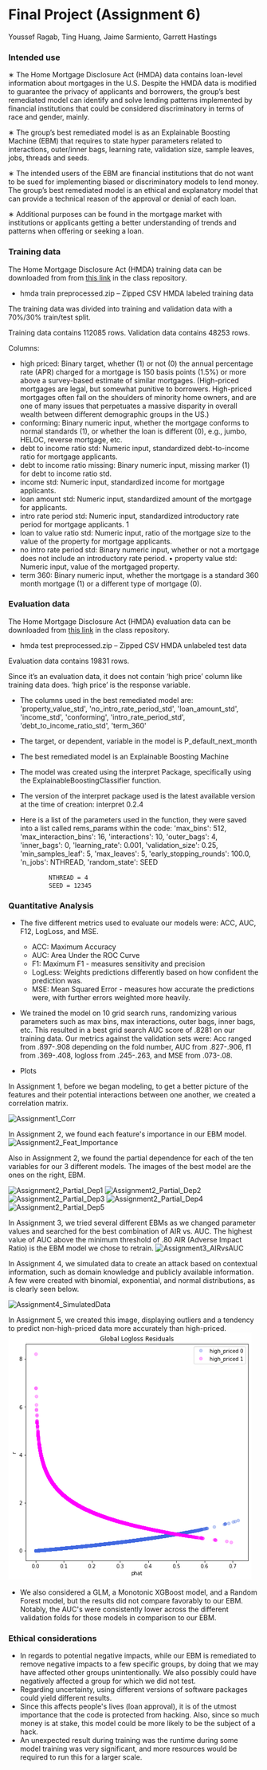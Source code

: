 
# Final Project (Assignment 6)
Youssef Ragab, Ting Huang, Jaime Sarmiento, Garrett Hastings

### Intended use
∗ The Home Mortgage Disclosure Act (HMDA) data contains loan-level information about mortgages in the U.S. Despite the HMDA data is modified to guarantee the privacy of applicants and borrowers, the group’s best remediated model can identify and solve lending patterns implemented by financial institutions that could be considered discriminatory in terms of race and gender, mainly.

∗ The group’s best remediated model is as an Explainable Boosting Machine (EBM) that requires to state hyper parameters related to interactions, outer/inner bags, learning rate, validation size, sample leaves, jobs, threads and seeds.

∗ The intended users of the EBM are financial institutions that do not want to be sued for implementing biased or discriminatory models to lend money. The group’s best remediated model is an ethical and explanatory model that can provide a technical reason of the approval or denial of each loan.

∗ Additional purposes can be found in the mortgage market with institutions or applicants getting a better understanding of trends and patterns when offering or seeking a loan.

### Training data

The Home Mortgage Disclosure Act (HMDA) training data can be downloaded from from [this link](https://github.com/jphall663/GWU_rml/blob/bf2f60875315cff30257ee24036d8d47836e9ee8/assignments/data/hmda_train_preprocessed.zip) in the class repository.

 * hmda train preprocessed.zip – Zipped CSV HMDA labeled training data

The training data was divided into training and validation data with a 70%/30% train/test split.

Training data contains 112085 rows.
Validation data contains 48253 rows.

Columns:
* high priced: Binary target, whether (1) or not (0) the annual percentage rate (APR) charged for a mortgage is 150 basis points (1.5%) or more above a survey-based estimate of similar mortgages. (High-priced mortgages are legal, but somewhat punitive to borrowers. High-priced mortgages often fall on the shoulders of minority home owners, and are one of many issues that perpetuates a massive disparity in overall wealth between different demographic groups in the US.)
 * conforming: Binary numeric input, whether the mortgage conforms to normal standards (1), or whether the loan is different (0), e.g., jumbo, HELOC, reverse mortgage, etc. 
* debt to income ratio std: Numeric input, standardized debt-to-income ratio for mortgage applicants. 
* debt to income ratio missing: Binary numeric input, missing marker (1) for debt to income ratio std. 
* income std: Numeric input, standardized income for mortgage applicants. 
* loan amount std: Numeric input, standardized amount of the mortgage for applicants.
* intro rate period std: Numeric input, standardized introductory rate period for mortgage applicants. 1 
* loan to value ratio std: Numeric input, ratio of the mortgage size to the value of the property for mortgage applicants. 
* no intro rate period std: Binary numeric input, whether or not a mortgage does not include an introductory rate period. • property value std: Numeric input, value of the mortgaged property. 
* term 360: Binary numeric input, whether the mortgage is a standard 360 month mortgage (1) or a different type of mortgage (0).


### Evaluation data 

The Home Mortgage Disclosure Act (HMDA) evaluation data can be downloaded from [this link](https://github.com/jphall663/GWU_rml/blob/bf2f60875315cff30257ee24036d8d47836e9ee8/assignments/data/hmda_test_preprocessed.zip) in the class repository.

* hmda test preprocessed.zip – Zipped CSV HMDA unlabeled test data

Evaluation data contains 19831 rows.

Since it’s an evaluation data, it does not contain ‘high price’ column like training data does. ‘high price’ is the response variable.


* The columns used in the best remediated model are: 'property_value_std', 'no_intro_rate_period_std', 'loan_amount_std', 'income_std', 'conforming', 'intro_rate_period_std', 'debt_to_income_ratio_std', 'term_360'

* The target, or dependent, variable in the model is P_default_next_month

* The best remediated model is an Explainable Boosting Machine
    
* The model was created using the interpret Package, specifically using the ExplainableBoostingClassifier function.

* The version of the interpret package used is the latest available version at the time of creation: interpret            0.2.4

* Here is a list of the parameters used in the function, they were saved into a list called rems_params within the code: 
              'max_bins': 512,
              'max_interaction_bins': 16,
              'interactions': 10,
              'outer_bags': 4,
              'inner_bags': 0,
              'learning_rate': 0.001,
              'validation_size': 0.25,
              'min_samples_leaf': 5,
              'max_leaves': 5,
              'early_stopping_rounds': 100.0,
              'n_jobs': NTHREAD, 
              'random_state': SEED
              
              NTHREAD = 4
              SEED = 12345
              
### Quantitative Analysis

* The five different metrics used to evaluate our models were: ACC, AUC, F12, LogLoss, and MSE.
  * ACC:  Maximum Accuracy
  * AUC: Area Under the ROC Curve
  * F1: Maximum F1 - measures sensitivity and precision
  * LogLess: Weights predictions differently based on how confident the prediction was.
  * MSE: Mean Squared Error - measures how accurate the predictions were, with further errors weighted more heavily.
* We trained the model on 10 grid search runs, randomizing various parameters such as max bins, max interactions, outer bags, inner bags, etc. This resulted in a best grid search AUC score of .8281 on our training data. Our metrics against the validation sets were: Acc ranged from .897-.908 depending on the fold number, AUC from .827-.906, f1 from .369-.408, logloss from .245-.263, and MSE from .073-.08.

* Plots

In Assignment 1, before we began modeling, to get a better picture of the features and their potential interactions between one another, we created a correlation matrix. 

![Assignment1_Corr](https://user-images.githubusercontent.com/84480851/123499541-905b1180-d605-11eb-8e3d-164339f2acf0.png)

In Assignment 2, we found each feature's importance in our EBM model. 
![Assignment2_Feat_Importance](https://user-images.githubusercontent.com/84480851/123500168-0eb9b280-d60a-11eb-8eed-6885174a7fcb.PNG)

Also in Assignment 2, we found the partial dependence for each of the ten variables for our 3 different models. The images of the best model are the ones on the right, EBM. 

![Assignment2_Partial_Dep1](https://user-images.githubusercontent.com/84480851/123499394-69e8a680-d604-11eb-934d-68897aabdc0d.PNG)
![Assignment2_Partial_Dep2](https://user-images.githubusercontent.com/84480851/123499395-69e8a680-d604-11eb-9e10-69498a64afcd.PNG)
![Assignment2_Partial_Dep3](https://user-images.githubusercontent.com/84480851/123499391-69501000-d604-11eb-91a8-113ff34fc5a6.PNG)
![Assignment2_Partial_Dep4](https://user-images.githubusercontent.com/84480851/123499392-69501000-d604-11eb-9326-c3b02e28a450.PNG)
![Assignment2_Partial_Dep5](https://user-images.githubusercontent.com/84480851/123499393-69e8a680-d604-11eb-93cb-70a28f3d6798.PNG)

In Assignment 3, we tried several different EBMs as we changed parameter values and searched for the best combination of AIR vs. AUC. The highest value of AUC above the minimum threshold of .80 AIR (Adverse Impact Ratio) is the EBM model we chose to retrain.
![Assignment3_AIRvsAUC](https://user-images.githubusercontent.com/84480851/123499802-3b1fff80-d607-11eb-9e42-534a69be5cc0.png)

In Assignment 4, we simulated data to create an attack based on contextual information, such as domain knowledge and publicly available information. A few were created with binomial, exponential, and normal distributions, as is clearly seen below.

![Assignment4_SimulatedData](https://user-images.githubusercontent.com/84480851/123499935-314acc00-d608-11eb-8447-ee00a255ce06.png)


In Assignment 5, we created this image, displaying outliers and a tendency to predict non-high-priced data more accurately than high-priced. 
![Residuals with Outliers](https://github.com/youssefragab99/dnsc6290_assignment_1/blob/main/residuals_Assignment5.png)

* We also considered a GLM, a Monotonic XGBoost model, and a Random Forest model, but the results did not compare favorably to our EBM. Notably, the AUC's were consistently lower across the different validation folds for those models in comparison to our EBM.


### Ethical considerations
* In regards to potential negative impacts, while our EBM is remediated to remove negative impacts to a few specific groups, by doing that we may have affected other groups unintentionally. We also possibly could have negatively affected a group for which we did not test.
* Regarding uncertainty, using different versions of software packages could yield different results. 
* Since this affects people's lives (loan approval), it is of the utmost importance that the code is protected from hacking. Also, since so much money is at stake, this model could be more likely to be the subject of a hack.
* An unexpected result during training was the runtime during some model training was very significant, and more resources would be required to run this for a larger scale.  

